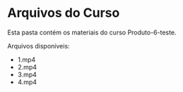 # Arquivos do Curso

Esta pasta contém os materiais do curso Produto-6-teste.

Arquivos disponíveis:
- 1.mp4
- 2.mp4
- 3.mp4
- 4.mp4